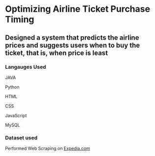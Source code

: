 # Optimizing Airline Ticket Purchase Timing

##  Designed a system that predicts the airline prices and suggests users when to buy the ticket, that is, when price is least

### Langauges Used

JAVA

Python

HTML

CSS

JavaScript

MySQL

### Dataset used

Performed Web Scraping on [Expedia.com](https://www.expedia.com/)

